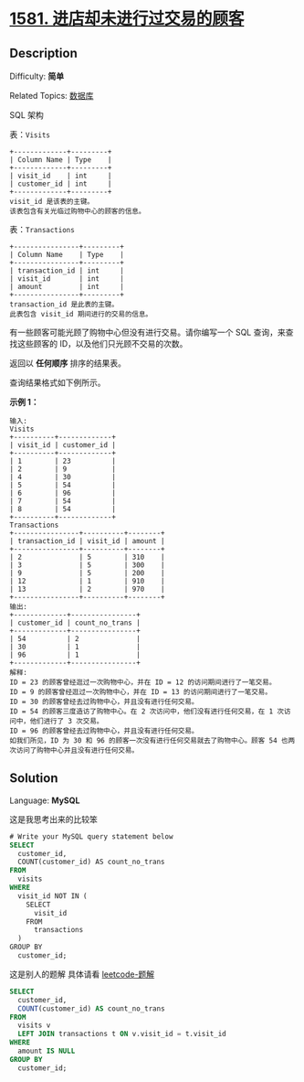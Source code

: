 # [1581\. 进店却未进行过交易的顾客](https://leetcode.cn/problems/customer-who-visited-but-did-not-make-any-transactions/)

## Description

Difficulty: **简单**

Related Topics: [数据库](https://leetcode.cn/tag/database/)

<a class="sql-schema-link__1VAC">SQL 架构</a>

表：`Visits`

```
+-------------+---------+
| Column Name | Type    |
+-------------+---------+
| visit_id    | int     |
| customer_id | int     |
+-------------+---------+
visit_id 是该表的主键。
该表包含有关光临过购物中心的顾客的信息。
```

表：`Transactions`

```
+----------------+---------+
| Column Name    | Type    |
+----------------+---------+
| transaction_id | int     |
| visit_id       | int     |
| amount         | int     |
+----------------+---------+
transaction_id 是此表的主键。
此表包含 visit_id 期间进行的交易的信息。
```

有一些顾客可能光顾了购物中心但没有进行交易。请你编写一个 SQL 查询，来查找这些顾客的 ID，以及他们只光顾不交易的次数。

返回以 **任何顺序** 排序的结果表。

查询结果格式如下例所示。

**示例 1：**

```
输入:
Visits
+----------+-------------+
| visit_id | customer_id |
+----------+-------------+
| 1        | 23          |
| 2        | 9           |
| 4        | 30          |
| 5        | 54          |
| 6        | 96          |
| 7        | 54          |
| 8        | 54          |
+----------+-------------+
Transactions
+----------------+----------+--------+
| transaction_id | visit_id | amount |
+----------------+----------+--------+
| 2              | 5        | 310    |
| 3              | 5        | 300    |
| 9              | 5        | 200    |
| 12             | 1        | 910    |
| 13             | 2        | 970    |
+----------------+----------+--------+
输出:
+-------------+----------------+
| customer_id | count_no_trans |
+-------------+----------------+
| 54          | 2              |
| 30          | 1              |
| 96          | 1              |
+-------------+----------------+
解释:
ID = 23 的顾客曾经逛过一次购物中心，并在 ID = 12 的访问期间进行了一笔交易。
ID = 9 的顾客曾经逛过一次购物中心，并在 ID = 13 的访问期间进行了一笔交易。
ID = 30 的顾客曾经去过购物中心，并且没有进行任何交易。
ID = 54 的顾客三度造访了购物中心。在 2 次访问中，他们没有进行任何交易，在 1 次访问中，他们进行了 3 次交易。
ID = 96 的顾客曾经去过购物中心，并且没有进行任何交易。
如我们所见，ID 为 30 和 96 的顾客一次没有进行任何交易就去了购物中心。顾客 54 也两次访问了购物中心并且没有进行任何交易。
```

## Solution

Language: **MySQL**

这是我思考出来的比较笨

```sql
# Write your MySQL query statement below
SELECT
  customer_id,
  COUNT(customer_id) AS count_no_trans
FROM
  visits
WHERE
  visit_id NOT IN (
    SELECT
      visit_id
    FROM
      transactions
  )
GROUP BY
  customer_id;
```

这是别人的题解
具体请看 [leetcode-题解](https://leetcode.cn/problems/customer-who-visited-but-did-not-make-any-transactions/solution/by-jam007-urvr/)

```sql
SELECT
  customer_id,
  COUNT(customer_id) AS count_no_trans
FROM
  visits v
  LEFT JOIN transactions t ON v.visit_id = t.visit_id
WHERE
  amount IS NULL
GROUP BY
  customer_id;
```
